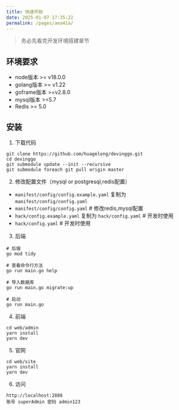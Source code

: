 ```yaml
---
title: 快速开始
date: 2025-01-07 17:35:22
permalink: /pages/aea41a/
---
```

> 务必先看完开发环境搭建章节

## 环境要求

- node版本 >= v18.0.0
- golang版本 >= v1.22
- goframe版本 >=v2.8.0
- mysql版本 >=5.7
- Redis >= 5.0

## 安装

1. 下载代码

```
git clone https://github.com/huagelong/devinggo.git
cd devinggo
git submodule update --init --recursive
git submodule foreach git pull origin master
```

2. 修改配置文件（mysql or postgresql,redis配置）

- `manifest/config/config.example.yaml` 复制为 `manifest/config/config.yaml`
- `manifest/config/config.yaml` # 修改redis,mysql配置
- `hack/config.example.yaml` 复制为 `hack/config.yaml` # 开发时使用
- `hack/config.yaml` # 开发时使用

3. 后端

```
# 后端
go mod tidy

# 查看命令行方法
go run main.go help

# 导入数据库
go run main.go migrate:up

# 启动
go run main.go

```

4. 前端

```
cd web/admin
yarn install
yarn dev
```

5. 官网

```
cd web/site
yarn install
yarn dev
```

6. 访问

```
http://localhost:2888
账号 superAdmin 密码 admin123
```
